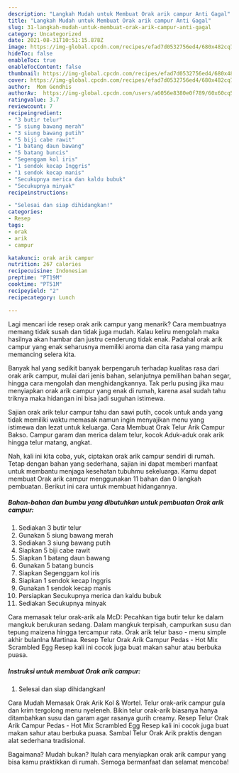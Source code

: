 ```yaml
---
description: "Langkah Mudah untuk Membuat Orak arik campur Anti Gagal"
title: "Langkah Mudah untuk Membuat Orak arik campur Anti Gagal"
slug: 31-langkah-mudah-untuk-membuat-orak-arik-campur-anti-gagal
category: Uncategorized
date: 2021-08-31T10:51:15.878Z
image: https://img-global.cpcdn.com/recipes/efad7d0532756ed4/680x482cq70/orak-arik-campur-foto-resep-utama.jpg
hideToc: false
enableToc: true
enableTocContent: false
thumbnail: https://img-global.cpcdn.com/recipes/efad7d0532756ed4/680x482cq70/orak-arik-campur-foto-resep-utama.jpg
cover: https://img-global.cpcdn.com/recipes/efad7d0532756ed4/680x482cq70/orak-arik-campur-foto-resep-utama.jpg
author:  Mom Gendhis
authorAv:  https://img-global.cpcdn.com/users/a6056e8380e0f789/60x60cq50/avatar.jpg
ratingvalue: 3.7
reviewcount: 7
recipeingredient:
- "3 butir telur"
- "5 siung bawang merah"
- "3 siung bawang putih"
- "5 biji cabe rawit"
- "1 batang daun bawang"
- "5 batang buncis"
- "Segenggam kol iris"
- "1 sendok kecap Inggris"
- "1 sendok kecap manis"
- "Secukupnya merica dan kaldu bubuk"
- "Secukupnya minyak"
recipeinstructions:

- "Selesai dan siap dihidangkan!"
categories:
- Resep
tags:
- orak
- arik
- campur

katakunci: orak arik campur 
nutrition: 267 calories
recipecuisine: Indonesian
preptime: "PT19M"
cooktime: "PT51M"
recipeyield: "2"
recipecategory: Lunch

---
```



Lagi mencari ide resep orak arik campur yang menarik? Cara membuatnya memang tidak susah dan tidak juga mudah. Kalau keliru mengolah maka hasilnya akan hambar dan justru cenderung tidak enak. Padahal orak arik campur yang enak seharusnya memiliki aroma dan cita rasa yang mampu memancing selera kita.


Banyak hal yang sedikit banyak berpengaruh terhadap kualitas rasa dari orak arik campur, mulai dari jenis bahan, selanjutnya pemilihan bahan segar, hingga cara mengolah dan menghidangkannya. Tak perlu pusing jika mau menyiapkan orak arik campur yang enak di rumah, karena asal sudah tahu triknya maka hidangan ini bisa jadi suguhan istimewa.

Sajian orak arik telur campur tahu dan sawi putih, cocok untuk anda yang tidak memiliki waktu memasak namun ingin menyajikan menu yang istimewa dan lezat untuk keluarga. Cara Membuat Orak Telur Arik Campur Bakso. Campur garam dan merica dalam telur, kocok Aduk-aduk orak arik hingga telur matang, angkat.


Nah, kali ini kita coba, yuk, ciptakan orak arik campur sendiri di rumah. Tetap dengan bahan yang sederhana, sajian ini dapat memberi manfaat untuk membantu menjaga kesehatan tubuhmu sekeluarga. Kamu dapat membuat Orak arik campur menggunakan 11 bahan dan 0 langkah pembuatan. Berikut ini cara untuk membuat hidangannya.

<!--inarticleads1-->

##### Bahan-bahan dan bumbu yang dibutuhkan untuk pembuatan Orak arik campur:

1. Sediakan 3 butir telur
1. Gunakan 5 siung bawang merah
1. Sediakan 3 siung bawang putih
1. Siapkan 5 biji cabe rawit
1. Siapkan 1 batang daun bawang
1. Gunakan 5 batang buncis
1. Siapkan Segenggam kol iris
1. Siapkan 1 sendok kecap Inggris
1. Gunakan 1 sendok kecap manis
1. Persiapkan Secukupnya merica dan kaldu bubuk
1. Sediakan Secukupnya minyak


Cara memasak telur orak-arik ala McD: Pecahkan tiga butir telur ke dalam mangkuk berukuran sedang. Dalam mangkuk terpisah, campurkan susu dan tepung maizena hingga tercampur rata. Orak arik telur baso - menu simple akhir bulanIna Martinaa. Resep Telur Orak Arik Campur Pedas - Hot Mix Scrambled Egg Resep kali ini cocok juga buat makan sahur atau berbuka puasa. 

<!--inarticleads2-->

##### Instruksi untuk membuat Orak arik campur:


1. Selesai dan siap dihidangkan!

Cara Mudah Memasak Orak Arik Kol &amp; Wortel. Telur orak-arik campur gula dan krim tergolong menu nyeleneh. Bikin telur orak-arik biasanya hanya ditambahkan susu dan garam agar rasanya gurih creamy. Resep Telur Orak Arik Campur Pedas - Hot Mix Scrambled Egg Resep kali ini cocok juga buat makan sahur atau berbuka puasa. Sambal Telur Orak Arik praktis dengan alat sederhana tradisional. 

Bagaimana? Mudah bukan? Itulah cara menyiapkan orak arik campur yang bisa kamu praktikkan di rumah. Semoga bermanfaat dan selamat mencoba!
